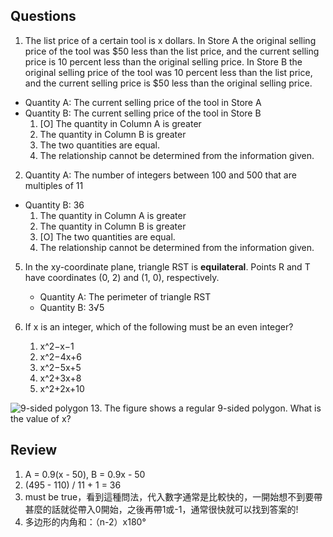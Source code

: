 ## Questions
1. The list price of a certain tool is x dollars. In Store A the original selling price of the tool was $50 less than the list price, and the current selling price is 10 percent less than the original selling price. In Store B the original selling price of the tool was 10 percent less than the list price, and the current selling price is $50 less than the original selling price. 
- Quantity A: The current selling price of the tool in Store A
- Quantity B: The current selling price of the tool in Store B
	1. [O] The quantity in Column A is greater
	1. The quantity in Column B is greater
	1. The two quantities are equal.
	1. The relationship cannot be determined from the information given.

2. Quantity A: The number of integers between 100 and 500 that are multiples of 11
- Quantity B: 36
	1. The quantity in Column A is greater
	1. The quantity in Column B is greater
	1. [O] The two quantities are equal.
	1. The relationship cannot be determined from the information given.

5. In the xy-coordinate plane, triangle RST is **equilateral**. Points R and T have coordinates (0, 2) and (1, 0), respectively.
	- Quantity A: The perimeter of triangle RST
	- Quantity B: 3√5

9. If x is an integer, which of the following must be an even integer?
	1. x^2−x−1
	1. x^2−4x+6
	1. x^2−5x+5
	1. x^2+3x+8
	1. x^2+2x+10

![9-sided polygon](https://img.kmf.com/kaomanfen/img/gre/pp2/pp2_12.png)
13. The figure shows a regular 9-sided polygon. What is the value of x?

## Review
1. A = 0.9(x - 50), B = 0.9x - 50
2. (495 - 110) / 11 + 1 = 36
9. must be true，看到這種問法，代入數字通常是比較快的，一開始想不到要帶甚麼的話就從帶入0開始，之後再帶1或-1，通常很快就可以找到答案的!
13. 多边形的内角和：（n-2）x180°